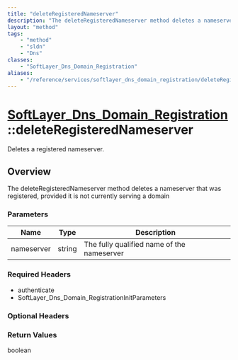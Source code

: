 ```yaml
---
title: "deleteRegisteredNameserver"
description: "The deleteRegisteredNameserver method deletes a nameserver that was registered, provided it is not currently serving a d... "
layout: "method"
tags:
    - "method"
    - "sldn"
    - "Dns"
classes:
    - "SoftLayer_Dns_Domain_Registration"
aliases:
    - "/reference/services/softlayer_dns_domain_registration/deleteRegisteredNameserver"
---
```

# [SoftLayer_Dns_Domain_Registration](/reference/services/SoftLayer_Dns_Domain_Registration)::deleteRegisteredNameserver

Deletes a registered nameserver.


## Overview 
The deleteRegisteredNameserver method deletes a nameserver that was registered, provided it is not currently serving a domain 

### Parameters 
|Name | Type | Description |
| --- | --- | --- |
|nameserver| string| The fully qualified name of the nameserver|


### Required Headers
* authenticate
* SoftLayer_Dns_Domain_RegistrationInitParameters

### Optional Headers

### Return Values
boolean

